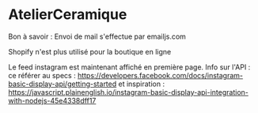 # AtelierCeramique

Bon à savoir :
Envoi de mail s'effectue par emailjs.com

Shopify n'est plus utilisé pour la boutique en ligne

Le feed instagram est maintenant affiché en première page.
Info sur l'API : ce référer au specs : https://developers.facebook.com/docs/instagram-basic-display-api/getting-started
et 
inspiration : https://javascript.plainenglish.io/instagram-basic-display-api-integration-with-nodejs-45e4338dff17